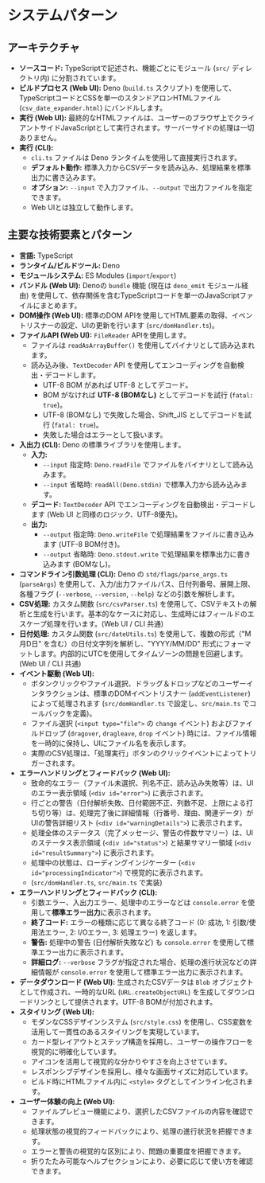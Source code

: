 # システムパターン

## アーキテクチャ

- **ソースコード:** TypeScriptで記述され、機能ごとにモジュール (`src/`
  ディレクトリ内) に分割されています。
- **ビルドプロセス (Web UI):** Deno (`build.ts` スクリプト)
  を使用して、TypeScriptコードとCSSを単一のスタンドアロンHTMLファイル
  (`csv_date_expander.html`) にバンドルします。
- **実行 (Web UI):**
  最終的なHTMLファイルは、ユーザーのブラウザ上でクライアントサイドJavaScriptとして実行されます。サーバーサイドの処理は一切ありません。
- **実行 (CLI):**
  - `cli.ts` ファイルは Deno ランタイムを使用して直接実行されます。
  - **デフォルト動作:**
    標準入力からCSVデータを読み込み、処理結果を標準出力に書き込みます。
  - **オプション:** `--input` で入力ファイル、`--output`
    で出力ファイルを指定できます。
  - Web UIとは独立して動作します。

## 主要な技術要素とパターン

- **言語:** TypeScript
- **ランタイム/ビルドツール:** Deno
- **モジュールシステム:** ES Modules (`import`/`export`)
- **バンドル (Web UI):** Denoの `bundle` 機能 (現在は `deno_emit`
  モジュール経由)
  を使用して、依存関係を含むTypeScriptコードを単一のJavaScriptファイルにまとめます。
- **DOM操作 (Web UI):** 標準のDOM
  APIを使用してHTML要素の取得、イベントリスナーの設定、UIの更新を行います
  (`src/domHandler.ts`)。
- **ファイルAPI (Web UI):** `FileReader` APIを使用します。
  - ファイルは `readAsArrayBuffer()` を使用してバイナリとして読み込まれます。
  - 読み込み後、`TextDecoder` API
    を使用してエンコーディングを自動検出・デコードします。
    - UTF-8 BOM があれば UTF-8 としてデコード。
    - BOM がなければ **UTF-8 (BOMなし)** としてデコードを試行 (`fatal: true`)。
    - UTF-8 (BOMなし) で失敗した場合、Shift_JIS としてデコードを試行
      (`fatal: true`)。
    - 失敗した場合はエラーとして扱います。
- **入出力 (CLI):** Deno の標準ライブラリを使用します。
  - **入力:**
    - `--input` 指定時: `Deno.readFile` でファイルをバイナリとして読み込みます。
    - `--input` 省略時: `readAll(Deno.stdin)` で標準入力から読み込みます。
  - **デコード:** `TextDecoder` API でエンコーディングを自動検出・デコードします
    (Web UI と同様のロジック、UTF-8優先)。
  - **出力:**
    - `--output` 指定時: `Deno.writeFile` で処理結果をファイルに書き込みます
      (UTF-8 BOM付き)。
    - `--output` 省略時: `Deno.stdout.write` で処理結果を標準出力に書き込みます
      (BOMなし)。
- **コマンドライン引数処理 (CLI):** Deno の `std/flags/parse_args.ts`
  (`parseArgs`)
  を使用して、入力/出力ファイルパス、日付列番号、展開上限、各種フラグ
  (`--verbose`, `--version`, `--help`) などの引数を解析します。
- **CSV処理:** カスタム関数 (`src/csvParser.ts`)
  を使用して、CSVテキストの解析と生成を行います。基本的なケースに対応し、生成時にはフィールドのエスケープ処理を行います。(Web
  UI / CLI 共通)
- **日付処理:** カスタム関数 (`src/dateUtils.ts`)
  を使用して、複数の形式（"M月D日" を含む）の日付文字列を解析し、"YYYY/MM/DD"
  形式にフォーマットします。内部的にUTCを使用してタイムゾーンの問題を回避します。(Web
  UI / CLI 共通)
- **イベント駆動 (Web UI):**
  - ボタンクリックやファイル選択、ドラッグ＆ドロップなどのユーザーインタラクションは、標準のDOMイベントリスナー
    (`addEventListener`) によって処理されます (`src/domHandler.ts`
    で設定し、`src/main.ts` でコールバックを定義)。
  - ファイル選択 (`<input type="file">` の `change` イベント)
    およびファイルドロップ (`dragover`, `dragleave`, `drop` イベント)
    時には、ファイル情報を一時的に保持し、UIにファイル名を表示します。
  - 実際のCSV処理は、「処理実行」ボタンのクリックイベントによってトリガーされます。
- **エラーハンドリングとフィードバック (Web UI):**
  - 致命的なエラー（ファイル未選択、列名不正、読み込み失敗等）は、UIのエラー表示領域
    (`<div id="error">`) に表示されます。
  - 行ごとの警告（日付解析失敗、日付範囲不正、列数不足、上限による打ち切り等）は、処理完了後に詳細情報（行番号、理由、関連データ）がUIの警告詳細リスト
    (`<div id="warningDetails">`) に表示されます。
  - 処理全体のステータス（完了メッセージ、警告の件数サマリー）は、UIのステータス表示領域
    (`<div id="status">`) と結果サマリー領域 (`<div id="resultSummary">`)
    に表示されます。
  - 処理中の状態は、ローディングインジケーター
    (`<div id="processingIndicator">`) で視覚的に表示されます。
  - (`src/domHandler.ts`, `src/main.ts` で実装)
- **エラーハンドリングとフィードバック (CLI):**
  - 引数エラー、入出力エラー、処理中のエラーなどは `console.error`
    を使用して**標準エラー出力**に表示されます。
  - **終了コード:** エラーの種類に応じて異なる終了コード (0: 成功, 1:
    引数/使用法エラー, 2: I/Oエラー, 3: 処理エラー) を返します。
  - **警告:** 処理中の警告 (日付解析失敗など) も `console.error`
    を使用して標準エラー出力に表示されます。
  - **詳細ログ:** `--verbose`
    フラグが指定された場合、処理の進行状況などの詳細情報が `console.error`
    を使用して標準エラー出力に表示されます。
- **データダウンロード (Web UI):** 生成されたCSVデータは `Blob`
  オブジェクトとして作成され、一時的なURL (`URL.createObjectURL`)
  を生成してダウンロードリンクとして提供されます。UTF-8 BOMが付加されます。
- **スタイリング (Web UI):**
  - モダンなCSSデザインシステム (`src/style.css`)
    を使用し、CSS変数を活用して一貫性のあるスタイリングを実現しています。
  - カード型レイアウトとステップ構造を採用し、ユーザーの操作フローを視覚的に明確化しています。
  - アイコンを活用して視覚的な分かりやすさを向上させています。
  - レスポンシブデザインを採用し、様々な画面サイズに対応しています。
  - ビルド時にHTMLファイル内に `<style>` タグとしてインライン化されます。
- **ユーザー体験の向上 (Web UI):**
  - ファイルプレビュー機能により、選択したCSVファイルの内容を確認できます。
  - 処理状態の視覚的フィードバックにより、処理の進行状況を把握できます。
  - エラーと警告の視覚的な区別により、問題の重要度を把握できます。
  - 折りたたみ可能なヘルプセクションにより、必要に応じて使い方を確認できます。
